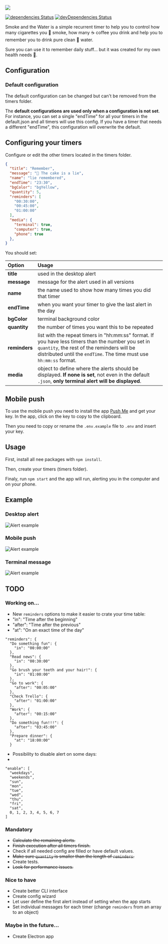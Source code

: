 ![](https://github.com/russoedu/smoke-and-the-water/blob/master/README/smoke-and-the-water.jpg?raw=true)

[![dependencies Status](https://david-dm.org/russoedu/smoke-and-the-water/status.svg)](https://david-dm.org/russoedu/smoke-and-the-water)
[![devDependencies Status](https://david-dm.org/russoedu/smoke-and-the-water/dev-status.svg)](https://david-dm.org/russoedu/smoke-and-the-water?type=dev)

Smoke and the Water is a simple recurrent timer to help you to control how many cigarettes you 🚬 smoke, how many ☕️ coffee you drink and help you to remember you to drink pure clean 🚰 water.

Sure you can use it to remember daily stuff… but it was created for my own health needs 😬.

## Configuration

### Default configuration

The default configuration can be changed but can't be removed from the timers folder.

The **default configurations are used only when a configuration is not set**. For instance, you can set a single "endTime" for all your timers in the default.json and all timers will use this config. If you have a timer that needs a different "endTime", this configuration will overwrite the default.

## Configuring your timers

Configure or edit the other timers located in the timers folder.

```json
{
  "title": "Remember",
  "message": "🍰 The cake is a lie",
  "name": "lie remembered",
  "endTime": "23:30",
  "bgColor": "bgYellow",
  "quantity": 5,
  "reminders": [
    "00:30:00",
    "00:45:00",
    "01:00:00"
  ],
  "media": {
    "terminal": true,
    "computer": true,
    "phone": true
  },
}
```
You should set:

| Option        | Usage |
| :------------ | :------------- |
| **title**     | used in the desktop alert |
| **message**   | message for the alert used in all versions |
| **name**      | the name used to show how many times you did that timer |
| **endTime**   | when you want your timer to give the last alert in the day |
| **bgColor**   | terminal background color |
| **quantity**  | the number of times you want this to be repeated |
| **reminders** | list with the repeat timers in "hh:mm:ss" format. If you have less timers than the number you set in `quantity`, the rest of the reminders will be distributed until the `endTime`. The time must use `hh:mm:ss` format. |
| **media**     | object to define where the alerts should be displayed. **If none is set**, not even in the default `.json`, **only terminal alert will be displayed**. |

## Mobile push
To use the mobile push you need to install the app [Push Me](http://pushme.jagcesar.se) and get your key. In the app, click on the key to copy to the clipboard.

Then you need to copy or rename the `.env.example` file to `.env` and insert your key.


## Usage

First, install all nee packages with `npm install`.

Then, create your timers (timers folder).

Finaly, run `npm start` and the app will run, alerting you in the computer and on your phone.

## Example
### Desktop alert
![Alert example](https://github.com/russoedu/smoke-and-the-water/blob/master/README/alert.png?raw=true)
### Mobile push
![Alert example](https://github.com/russoedu/smoke-and-the-water/blob/master/README/mobile.png?raw=true)
### Terminal message
![Alert example](https://github.com/russoedu/smoke-and-the-water/blob/master/README/terminal.png?raw=true)

## TODO

### Working on…

- New `reminders` options to make it easier to crate your time table:
 - "in": "Time after the beginning"
 - "after": "Time after the previous"
 - "at": "On an exact time of the day"

```
"reminders": {
  "Do something fun": {
    "in": "00:00:00"
  },
  "Read news": {
    "in": "00:30:00"
  },
  "Go brush your teeth and your hair!": {
    "in": "01:00:00"
  },
  "Go to work": {
    "after": "00:05:00"
  },
  "Check Trello": {
    "after": "01:00:00"
  },
  "Work": {
    "after": "00:15:00"
  },
  "Do something fun!!!": {
    "after": "03:45:00"
  },
  "Prepare dinner": {
    "at": "18:00:00"
  }
```

- Possibility to disable alert on some days:
- 
```
"enable": [
  "weekdays",
  "weekends",
  "sun",
  "mon",
  "tue",
  "wed",
  "thu",
  "fri",
  "sat",
  0, 1, 2, 3, 4, 5, 6, 7
]
```


### Mandatory

- ~~Calculate the remaining alerts.~~
- ~~Finish execution after all timers finish.~~
- Check if all needed config are filled or have default values.
- ~~Make sure `quantity` is smaller than the length of `reminders`.~~
- Create tests.
- ~~Look for performance issues.~~

### Nice to have

- Create better CLI interface
- Create config wizard
- Let user define the first alert instead of setting when the app starts
- Set individual messages for each timer (change `reminders` from an array to an object)

### Maybe in the future…

- Create Electron app
